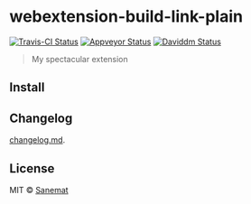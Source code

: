 # webextension-build-link-plain

[![Travis-CI Status][travis-image]][travis-url] [![Appveyor Status][appveyor-image]][appveyor-url] [![Daviddm Status][daviddm-image]][daviddm-url]

> My spectacular extension


## Install



## Changelog

[changelog.md](./changelog.md).


## License

MIT © [Sanemat](http://sane.jp)


[travis-url]: https://travis-ci.org/dogwalk/webextension-build-link-plain
[travis-image]: https://img.shields.io/travis/dogwalk/webextension-build-link-plain/master.svg?style=flat-square&label=build%20%28linux%29
[appveyor-url]: https://ci.appveyor.com/project/sanemat/webextension-build-link-plain/branch/master
[appveyor-image]: https://img.shields.io/appveyor/ci/sanemat/webextension-build-link-plain/master.svg?style=flat-square&label=build%20%28windows%29
[daviddm-url]: https://david-dm.org/dogwalk/webextension-build-link-plain
[daviddm-image]: https://img.shields.io/david/dogwalk/webextension-build-link-plain.svg?style=flat-square
